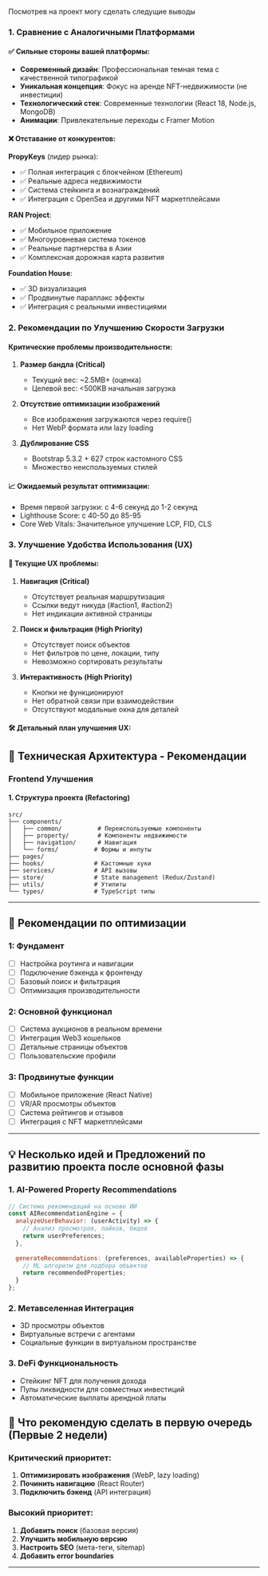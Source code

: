 Посмотрев на проект могу сделать следущие выводы




### 1. Сравнение с Аналогичными Платформами

#### ✅ **Сильные стороны вашей платформы:**
- **Современный дизайн**: Профессиональная темная тема с качественной типографикой
- **Уникальная концепция**: Фокус на аренде NFT-недвижимости (не инвестиции)
- **Технологический стек**: Современные технологии (React 18, Node.js, MongoDB)
- **Анимации**: Привлекательные переходы с Framer Motion

#### ❌ **Отставание от конкурентов:**

**PropyKeys** (лидер рынка):
- ✅ Полная интеграция с блокчейном (Ethereum)
- ✅ Реальные адреса недвижимости
- ✅ Система стейкинга и вознаграждений
- ✅ Интеграция с OpenSea и другими NFT маркетплейсами

**RAN Project**:
- ✅ Мобильное приложение
- ✅ Многоуровневая система токенов
- ✅ Реальные партнерства в Азии
- ✅ Комплексная дорожная карта развития

**Foundation House**:
- ✅ 3D визуализация
- ✅ Продвинутые параллакс эффекты
- ✅ Интеграция с реальными инвестициями


### 2. Рекомендации по Улучшению Скорости Загрузки

####  **Критические проблемы производительности:**

1. **Размер бандла (Critical)**
   - Текущий вес: ~2.5MB+ (оценка)
   - Целевой вес: <500KB начальная загрузка
   
2. **Отсутствие оптимизации изображений**
   - Все изображения загружаются через require()
   - Нет WebP формата или lazy loading

3. **Дублирование CSS**
   - Bootstrap 5.3.2 + 627 строк кастомного CSS
   - Множество неиспользуемых стилей


#### 📈 **Ожидаемый результат оптимизации:**
- Время первой загрузки: с 4-6 секунд до 1-2 секунд
- Lighthouse Score: с 40-50 до 85-95
- Core Web Vitals: Значительное улучшение LCP, FID, CLS

### 3. Улучшение Удобства Использования (UX)

#### 🎨 **Текущие UX проблемы:**

1. **Навигация (Critical)**
   - Отсутствует реальная маршрутизация
   - Ссылки ведут никуда (#action1, #action2)
   - Нет индикации активной страницы

2. **Поиск и фильтрация (High Priority)**
   - Отсутствует поиск объектов
   - Нет фильтров по цене, локации, типу
   - Невозможно сортировать результаты

3. **Интерактивность (High Priority)**
   - Кнопки не функционируют
   - Нет обратной связи при взаимодействии
   - Отсутствуют модальные окна для деталей

#### 🛠 **Детальный план улучшения UX:**


## 🔧 Техническая Архитектура - Рекомендации

### Frontend Улучшения

#### 1. **Структура проекта (Refactoring)**
```
src/
├── components/
│   ├── common/          # Переиспользуемые компоненты
│   ├── property/        # Компоненты недвижимости
│   ├── navigation/      # Навигация
│   └── forms/          # Формы и инпуты
├── pages/
├── hooks/              # Кастомные хуки
├── services/           # API вызовы
├── store/              # State management (Redux/Zustand)
├── utils/              # Утилиты
└── types/              # TypeScript типы
```

---

## 🎯 Рекомендации по оптимизации

### 1: Фундамент
- [ ] Настройка роутинга и навигации
- [ ] Подключение бэкенда к фронтенду
- [ ] Базовый поиск и фильтрация
- [ ] Оптимизация производительности

### 2: Основной функционал
- [ ] Система аукционов в реальном времени
- [ ] Интеграция Web3 кошельков
- [ ] Детальные страницы объектов
- [ ] Пользовательские профили

### 3: Продвинутые функции
- [ ] Мобильное приложение (React Native)
- [ ] VR/AR просмотры объектов
- [ ] Система рейтингов и отзывов
- [ ] Интеграция с NFT маркетплейсами

---

## 💡 Несколько идей и Предложений по развитию проекта после основной фазы

### 1. **AI-Powered Property Recommendations**
```javascript
// Система рекомендаций на основе ИИ
const AIRecommendationEngine = {
  analyzeUserBehavior: (userActivity) => {
    // Анализ просмотров, лайков, бидов
    return userPreferences;
  },
  
  generateRecommendations: (preferences, availableProperties) => {
    // ML алгоритм для подбора объектов
    return recommendedProperties;
  }
};
```

### 2. **Метавселенная Интеграция**
- 3D просмотры объектов
- Виртуальные встречи с агентами
- Социальные функции в виртуальном пространстве

### 3. **DeFi Функциональность**
- Стейкинг NFT для получения дохода
- Пулы ликвидности для совместных инвестиций
- Автоматические выплаты арендной платы


## 🚀 Что рекомендую сделать в первую очередь (Первые 2 недели)

### Критический приоритет:
1. **Оптимизировать изображения** (WebP, lazy loading)
2. **Починить навигацию** (React Router)
3. **Подключить бэкенд** (API интеграция)

### Высокий приоритет:
1. **Добавить поиск** (базовая версия)
2. **Улучшить мобильную версию**
3. **Настроить SEO** (мета-теги, sitemap)
4. **Добавить error boundaries**

---
